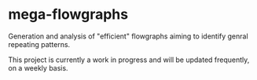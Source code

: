 # mega-flowgraphs
Generation and analysis of "efficient" flowgraphs aiming to identify genral repeating patterns.

This project is currently a work in progress and will be updated frequently, on a weekly basis.
